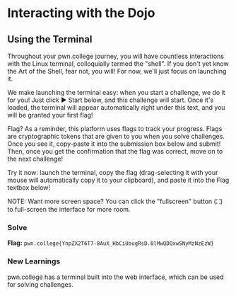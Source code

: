 # Interacting with the Dojo

## Using the Terminal
Throughout your pwn.college journey, you will have countless interactions with the Linux terminal, colloquially termed the "shell". If you don't yet know the Art of the Shell, fear not, you will! For now, we'll just focus on launching it.

We make launching the terminal easy: when you start a challenge, we do it for you! Just click ▶ Start below, and this challenge will start. Once it's loaded, the terminal will appear automatically right under this text, and you will be granted your first flag!

Flag? As a reminder, this platform uses flags to track your progress. Flags are cryptographic tokens that are given to you when you solve challenges. Once you see it, copy-paste it into the submission box below and submit! Then, once you get the confirmation that the flag was correct, move on to the next challenge!

Try it now: launch the terminal, copy the flag (drag-selecting it with your mouse will automatically copy it to your clipboard), and paste it into the Flag textbox below!

NOTE: Want more screen space? You can click the "fullscreen" button (⛶) to full-screen the interface for more room.



### Solve
**Flag:** `pwn.college{YnpZX2T6T7-8AuX_HbCiUougRsD.0lMwQDOxwSNyMzNzEzW}`



### New Learnings
pwn.college has a terminal built into the web interface, which can be used for solving challenges.

